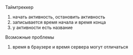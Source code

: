 Таймтреккер

1. начать активность, остановить активность
2. записывается время начала и время конца
3. у активности есть название

Возможные проблемы
1. время в браузере и время сервера могут отличаться